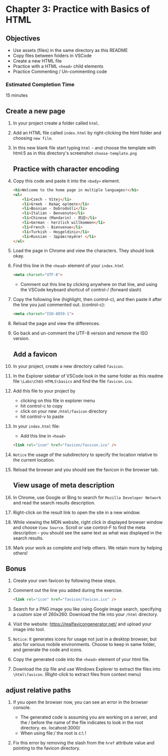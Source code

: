 # Chapter 3: Practice with Basics of HTML 

## Objectives
* Use assets (files) in the same directory as this README
* Copy files between folders in VSCode
* Create a new HTML file
* Practice with a HTML `<head>` child elements
* Practice Commenting / Un-commenting code

### Estimated Completion Time 
15 minutes

## Create a new page

1. In your project create a folder called `html`.

1. Add an HTML file called `index.html` by right-clicking the html folder and choosing `new file`.

1. In this new blank file start typing `html` - and choose the template with html:5 as in this directory's screenshot `choose-template.png`

    ## Practice with character encoding 

1. Copy this code and paste it into the `<body>` element.
    ```html
    <h1>Welcome to the home page in multiple languages!</h1>
    <ul>
        <li>Czech - Vítej</li> 
        <li>Greek - Καλώς ορίσατε</li>
        <li>Bosnian - Dobrodošli</li>
        <li>Italian - Benvenuto</li>
        <li>Chinese (Mandarin) - 欢迎</li>
        <li>German - herzlich willkommen</li>
        <li>French - Bienvenue</li>
        <li>Turkish - Hoşgeldiniz</li>
        <li>Russian - Здра́вствуйте! </li>
    </ul>
    ```

1. Load the page in Chrome and view the characters. They should look okay.

1. Find this line in the `<head>` element of your `index.html` 
    ```html
    <meta charset="UTF-8">
    ```

    * Comment out this line by clicking anywhere on that line, and using the VSCode keyboard shortcut of control-/  (forward slash)
    

1. Copy the following line (highlight, then control-c), and then paste it after the line you just commented out. (control-c):
    ```html
    <meta charset="ISO-8859-1">
    ```

1. Reload the page and view the differences.

1. Go back and un-comment the UTF-8 version and remove the ISO version.

    ## Add a favicon
1. In your project, create a new directory called `favicon`.

1. In the Explorer sidebar of VSCode look in the same folder as this readme file `\Labs\Ch03-HTML5\basics` and find the file `favicon.ico`.

1. Add this file to your project by
    * clicking on this file in explorer menu
    * hit control-c to copy
    * click on your new `/html/favicon` directory
    * hit control-v to paste

1. In your `index.html` file:
    * Add this line in `<head>`
    
    ```html
    <link rel="icon" href="favicon/favicon.ico" />
    ```

1. `Notice` the usage of the subdirectory to specify the location relative to the current location.

1. Reload the browser and you should see the favicon in the browser tab.

    ## View usage of meta description

1. In Chrome, use Google or Bing to search for `Mozilla Developer Network` and read the search results description.

1. Right-click on the result link to open the site in a new window.  

1. While viewing the MDN website, right click in displayed browser window and choose `View Source`.  Scroll or use control-F to find the meta description - you should see the same text as what was displayed in the search results. 

1. Mark your work as complete and help others. We retain more by helping others!

## Bonus

1. Create your own favicon by following these steps.

1. Comment out the line you added during the exercise.
    ```html
    <link rel="icon" href="favicon/favicon.ico" />
    ```
    
1. Search for a PNG image you like using Google image search, specifying a custom size of 260x260. Download the file into your `/html` directory.

1. Visit the website: https://realfavicongenerator.net/ and upload your image into tool. 

1. `Notice`: it generates icons for usage not just in a desktop browser, but also for various mobile environments. Choose to keep in same folder, and generate the code and icons.

1. Copy the generated code into the `<head>` element of your html file. 

1. Download the zip file and use Windows Explorer to extract the files into `\html\favicon`. (Right-click to extract files from context menu)

## adjust relative paths

1. If you open the browser now, you can see an error in the browser console. 
    * The generated code is assuming you are working on a server, and the / before the name of the file indicates to look in the root directory. ex. locahost:3000/ 
    * When using file:/ the root is c:\ !  

1. Fix this error by removing the slash from the `href` attribute value and pointing to the favicon directory.
